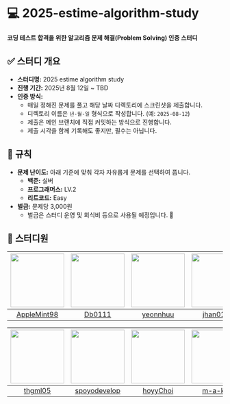 # 💻 2025-estime-algorithm-study

**코딩 테스트 합격을 위한 알고리즘 문제 해결(Problem Solving) 인증 스터디**



## ✅ 스터디 개요

- **스터디명:** 2025 estime algorithm study
- **진행 기간:** 2025년 8월 12일 ~ TBD
- **인증 방식:**
    - 매일 정해진 문제를 풀고 해당 날짜 디렉토리에 스크린샷을 제출합니다.
    - 디렉토리 이름은 `년-월-일` 형식으로 작성합니다. (예: `2025-08-12`)
    - 제출은 메인 브랜치에 직접 커밋하는 방식으로 진행합니다.
    - 제출 시각을 함께 기록해도 좋지만, 필수는 아닙니다.



## 📌 규칙

- **문제 난이도:** 아래 기준에 맞춰 각자 자유롭게 문제를 선택하여 풉니다.
    - **백준:** 실버
    - **프로그래머스:** LV.2
    - **리트코드:** Easy
- **벌금:** 문제당 3,000원
    - 벌금은 스터디 운영 및 회식비 등으로 사용될 예정입니다. 🎉



## 👥 스터디원

| <img src="https://github.com/AppleMint98.png" width="125" /> | <img src="https://github.com/Db0111.png" width="125" /> | <img src="https://github.com/yeonnhuu.png" width="125" /> | <img src="https://github.com/jhan0121.png" width="125" /> |
|:---:|:---:|:---:|:---:|
| [AppleMint98](https://github.com/AppleMint98) | [Db0111](https://github.com/Db0111) | [yeonnhuu](https://github.com/yeonnhuu) | [jhan0121](https://github.com/jhan0121) |

| <img src="https://github.com/thgml05.png" width="125" /> | <img src="https://github.com/spoyodevelop.png" width="125" /> | <img src="https://github.com/hoyyChoi.png" width="125" /> | <img src="https://github.com/m-a-king.png" width="125" /> |
|:---:|:---:|:---:|:---:|
| [thgml05](https://github.com/thgml05) | [spoyodevelop](https://github.com/spoyodevelop) | [hoyyChoi](https://github.com/hoyyChoi) | [m-a-king](https://github.com/m-a-king) |
